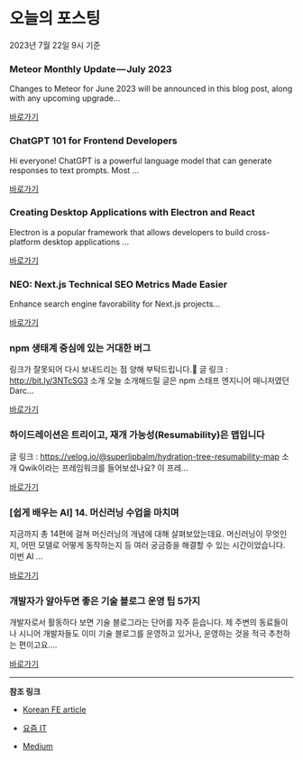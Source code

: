 # 오늘의 포스팅 
2023년 7월 22일 9시 기준 

### Meteor Monthly Update — July 2023 

 Changes to Meteor for June 2023 will be announced in this blog post, along with any upcoming upgrade... 

 [바로가기](https://medium.com/official-meteor-blog/meteor-monthly-update-july-2023-37333f1ea9b5?responsesOpen=true&sortBy=REVERSE_CHRON&source=topic_portal_recommended_stories---------0-84----------typescript----------819bd6f9_e225_40b8_9a13_f00f0df03618-------) 

### ChatGPT 101 for Frontend Developers 

 Hi everyone! ChatGPT is a powerful language model that can generate responses to text prompts. Most ... 

 [바로가기](https://medium.com/@okandavut/chatgpt-101-for-frontend-developers-147d30ab0f12?responsesOpen=true&sortBy=REVERSE_CHRON&source=topic_portal_recommended_stories---------0-84----------frontend----------45027055_e1d9_4124_9a4d_2f2b1572193f-------) 

### Creating Desktop Applications with Electron and React 

 Electron is a popular framework that allows developers to build cross-platform desktop applications ... 

 [바로가기](https://medium.com/@azer.maslow/creating-desktop-applications-with-electron-and-react-b7f81f78c9d5?responsesOpen=true&sortBy=REVERSE_CHRON&source=topic_portal_recommended_stories---------0-84----------reactjs----------323a8274_2887_4682_8f32_1b93bddb602b-------) 

### NEO: Next.js Technical SEO Metrics Made Easier 

 Enhance search engine favorability for Next.js projects... 

 [바로가기](https://medium.com/@nguyentomt/neo-next-js-technical-seo-metrics-made-easier-85fc3a333a25?responsesOpen=true&sortBy=REVERSE_CHRON&source=topic_portal_recommended_stories---------0-84----------nextjs----------1b9796e8_3465_4e1c_ae58_c63bf3e33d06-------) 

###  npm 생태계 중심에 있는 거대한 버그 

 링크가 잘못되어 다시 보내드리는 점 양해 부탁드립니다.🥲 글 링크 : http://bit.ly/3NTcSG3 소개 오늘 소개해드릴 글은 npm 스태프 엔지니어 매니저였던 Darc... 

 [바로가기](https://kofearticle.substack.com/p/korean-fe-article-npm-da5) 

###  하이드레이션은 트리이고, 재개 가능성(Resumability)은 맵입니다 

 글 링크 : https://velog.io/@superlipbalm/hydration-tree-resumability-map 소개 Qwik이라는 프레임워크를 들어보셨나요? 이 프레... 

 [바로가기](https://kofearticle.substack.com/p/korean-fe-article-resumability-1cb) 

### [쉽게 배우는 AI] 14. 머신러닝 수업을 마치며 

 지금까지 총 14편에 걸쳐 머신러닝의 개념에 대해 살펴보았는데요. 머신러닝이 무엇인지, 어떤 모델로 어떻게 동작하는지 등 여러 궁금증을 해결할 수 있는 시간이었습니다. 이번 AI ... 

 [바로가기](https://yozm.wishket.com/magazine/detail/2139/) 

### 개발자가 알아두면 좋은 기술 블로그 운영 팁 5가지 

 개발자로서 활동하다 보면 기술 블로그라는 단어를 자주 듣습니다. 제 주변의 동료들이나 시니어 개발자들도 이미 기술 블로그를 운영하고 있거나, 운영하는 것을 적극 추천하는 편이고요.... 

 [바로가기](https://yozm.wishket.com/magazine/detail/2134/) 

---

**참조 링크**

- [Korean FE article](https://kofearticle.substack.com) 

- [요즘 IT](https://yozm.wishket.com/magazine) 

- [Medium](https://medium.com) 

